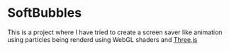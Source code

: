# SoftBubbles
This is a project where I have tried to create a screen saver like animation using particles being renderd using WebGL shaders and [Three.js](https://threejs.org/)

